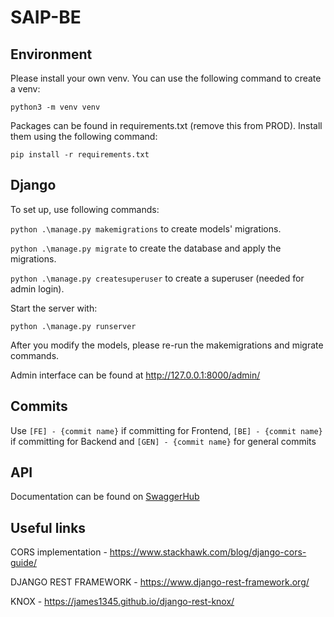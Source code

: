 # SAIP-BE

## Environment

Please install your own venv. You can use the following command to create a venv:

```python3 -m venv venv```

Packages can be found in requirements.txt (remove this from PROD).
Install them using the following command:

```pip install -r requirements.txt```

## Django

To set up, use following commands:

```python .\manage.py makemigrations``` to create models' migrations.

```python .\manage.py migrate``` to create the database and apply the migrations.

```python .\manage.py createsuperuser``` to create a superuser (needed for admin login).

Start the server with:

```python .\manage.py runserver```

After you modify the models, please re-run the makemigrations and migrate commands.

Admin interface can be found at http://127.0.0.1:8000/admin/

## Commits

Use ```[FE] - {commit name}``` if committing for Frontend, ```[BE] - {commit name}``` if committing for Backend and ```[GEN] - {commit name}``` for general commits

## API

Documentation can be found on [SwaggerHub](https://app.swaggerhub.com/apis-docs/y3man/SAIP/1.0.0)

## Useful links

CORS implementation - https://www.stackhawk.com/blog/django-cors-guide/

DJANGO REST FRAMEWORK - https://www.django-rest-framework.org/

KNOX - https://james1345.github.io/django-rest-knox/

